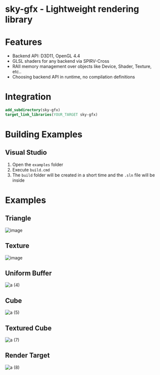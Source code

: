 # sky-gfx - Lightweight rendering library

# Features
- Backend API: D3D11, OpenGL 4.4
- GLSL shaders for any backend via SPIRV-Cross
- RAII memory management over objects like Device, Shader, Texture, etc..
- Choosing backend API in runtime, no compilation definitions

# Integration

```cmake
add_subdirectory(sky-gfx)
target_link_libraries(YOUR_TARGET sky-gfx)
```

# Building Examples

## Visual Studio
1. Open the `examples` folder
2. Execute `build.cmd`
3. The `build` folder will be created in a short time and the `.sln` file will be inside

# Examples

## Triangle

![image](https://user-images.githubusercontent.com/3295141/173175376-c33d287d-4cc5-4070-9f08-d1379b6b4374.png)

## Texture

![image](https://user-images.githubusercontent.com/3295141/173175982-79d1f92f-76bf-4dea-adf2-973f66db4b02.png)

## Uniform Buffer

![a (4)](https://user-images.githubusercontent.com/3295141/173176075-7fdb9759-e3ca-4447-b439-2acd27f7ced9.gif)

## Cube

![a (5)](https://user-images.githubusercontent.com/3295141/173178283-083e54c7-488d-457f-91f1-e4685ecc3538.gif)

## Textured Cube

![a (7)](https://user-images.githubusercontent.com/3295141/173178767-7bafba29-96f2-4d44-8067-04fc1fb872a2.gif)

## Render Target

![a (8)](https://user-images.githubusercontent.com/3295141/173182205-6fa59a5f-7ea4-4e8d-94d7-3a5dae38474e.gif)
